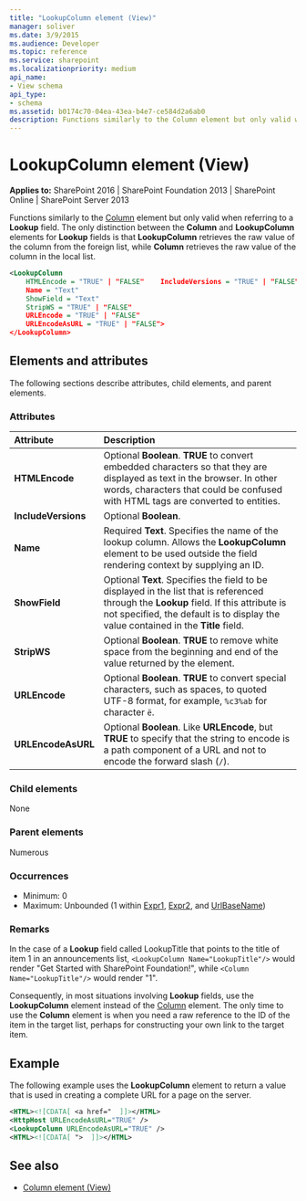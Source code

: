 ```yaml
---
title: "LookupColumn element (View)"
manager: soliver
ms.date: 3/9/2015
ms.audience: Developer
ms.topic: reference
ms.service: sharepoint
ms.localizationpriority: medium
api_name:
- View schema
api_type:
- schema
ms.assetid: b0174c70-04ea-43ea-b4e7-ce584d2a6ab0
description: Functions similarly to the Column element but only valid when referring to a Lookup field.
---
```


# LookupColumn element (View)

**Applies to:** SharePoint 2016 | SharePoint Foundation 2013 | SharePoint Online | SharePoint Server 2013
  
Functions similarly to the [Column](column-element-view.md) element but only valid when referring to a **Lookup** field. The only distinction between the **Column** and **LookupColumn** elements for **Lookup** fields is that **LookupColumn** retrieves the raw value of the column from the foreign list, while **Column** retrieves the raw value of the column in the local list. 
  
```XML
<LookupColumn
    HTMLEncode = "TRUE" | "FALSE"    IncludeVersions = "TRUE" | "FALSE" 
    Name = "Text"
    ShowField = "Text"
    StripWS = "TRUE" | "FALSE"
    URLEncode = "TRUE" | "FALSE"
    URLEncodeAsURL = "TRUE" | "FALSE">
</LookupColumn>
```

## Elements and attributes

The following sections describe attributes, child elements, and parent elements.

### Attributes

|**Attribute**|**Description**|
|:-----|:-----|
|**HTMLEncode** <br/> |Optional **Boolean**. **TRUE** to convert embedded characters so that they are displayed as text in the browser. In other words, characters that could be confused with HTML tags are converted to entities.  <br/> |
|**IncludeVersions** <br/> |Optional **Boolean**.  <br/> |
|**Name** <br/> |Required **Text**. Specifies the name of the lookup column. Allows the **LookupColumn** element to be used outside the field rendering context by supplying an ID.  <br/> |
|**ShowField** <br/> |Optional **Text**. Specifies the field to be displayed in the list that is referenced through the **Lookup** field. If this attribute is not specified, the default is to display the value contained in the **Title** field.  <br/> |
|**StripWS** <br/> |Optional **Boolean**. **TRUE** to remove white space from the beginning and end of the value returned by the element.  <br/> |
|**URLEncode** <br/> |Optional **Boolean**. **TRUE** to convert special characters, such as spaces, to quoted UTF-8 format, for example, `%c3%ab` for character `ë`.  <br/> |
|**URLEncodeAsURL** <br/> |Optional **Boolean**. Like **URLEncode**, but **TRUE** to specify that the string to encode is a path component of a URL and not to encode the forward slash (`/`).  <br/> |
   
### Child elements

None
   
### Parent elements

Numerous 
   
### Occurrences

- Minimum: 0
- Maximum: Unbounded (1 within [Expr1](expr1-element-view.md), [Expr2](expr2-element-view.md), and [UrlBaseName](urlbasename-element-view.md)) 
   
### Remarks

In the case of a **Lookup** field called LookupTitle that points to the title of item 1 in an announcements list, `<LookupColumn Name="LookupTitle"/>` would render "Get Started with SharePoint Foundation!", while `<Column Name="LookupTitle"/>` would render "1". 

Consequently, in most situations involving **Lookup** fields, use the **LookupColumn** element instead of the [Column](column-element-view.md) element. The only time to use the **Column** element is when you need a raw reference to the ID of the item in the target list, perhaps for constructing your own link to the target item. 
  
## Example

The following example uses the **LookupColumn** element to return a value that is used in creating a complete URL for a page on the server. 
  
```XML
<HTML><![CDATA[ <a href="  ]]></HTML>
<HttpHost URLEncodeAsURL="TRUE" />
<LookupColumn URLEncodeAsURL="TRUE" />
<HTML><![CDATA[ ">  ]]></HTML>
```

## See also

- [Column element (View)](column-element-view.md)

